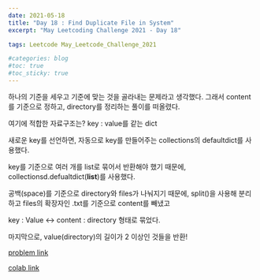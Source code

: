 ```yaml
---
date: 2021-05-18
title: "Day 18 : Find Duplicate File in System"
excerpt: "May Leetcoding Challenge 2021 - Day 18"

tags: Leetcode May_Leetcode_Challenge_2021

#categories: blog
#toc: true
#toc_sticky: true
---
```


<script src="https://gist.github.com/1cg2cg3cg/2c13309468b31787aa56ced72f8e0558.js"></script>

하나의 기준을 세우고 기준에 맞는 것을 골라내는 문제라고 생각했다.
그래서 content를 기준으로 정하고, directory를 정리하는 풀이를 떠올렸다.

여기에 적합한 자료구조는? key : value를 같는 dict

새로운 key를 선언하면, 자동으로 key를 만들어주는 collections의 defaultdict를 사용했다.

key를 기준으로 여러 개를 list로 묶어서 반환해야 했기 때문에, collectionsd.defualtdict(**list**)를 사용했다.

공백(space)를 기준으로 directory와 files가 나눠지기 때문에, split()을 사용해 분리하고 files의 확장자인 .txt를 기준으로 content를 빼냈고

key : Value  <-> content : directory 형태로 묶었다.

마지막으로, value(directory)의 길이가 2 이상인 것들을 반환!

[problem link](https://leetcode.com/explore/challenge/card/may-leetcoding-challenge-2021/600/week-3-may-15th-may-21st/3748/)

[colab link](https://colab.research.google.com/drive/1Eyf3loqU-5f8knn2GNYLu7W1AhGMSgb3)
